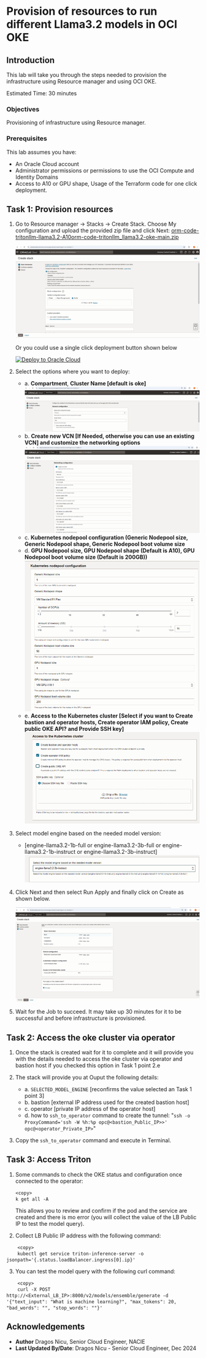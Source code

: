 # Provision of resources to run different Llama3.2 models in OCI OKE

## Introduction

This lab will take you through the steps needed to provision the infrastructure using Resource manager and using OCI OKE.

Estimated Time: 30 minutes

### Objectives

Provisioning of infrastructure using Resource manager.

### Prerequisites

This lab assumes you have:

* An Oracle Cloud account
* Administrator permissions or permissions to use the OCI Compute and Identity Domains
* Access to A10 or GPU shape, Usage of the Terraform code for one click deployment.

## Task 1: Provision resources

1. Go to Resource manager -> Stacks -> Create Stack. Choose My configuration and upload the provided zip file and click Next: [orm-code-tritonllm-llama3.2-A10orm-code-tritonllm_llama3.2-oke-main.zip](https://github.com/dranicu/orm_code_tritonllm_llama3.2_A10/archive/refs/heads/main.zip)

    ![Resource Manager](images/resource_manager.png)

    Or you could use a single click deployment button shown below

    [![Deploy to Oracle Cloud](https://oci-resourcemanager-plugin.plugins.oci.oraclecloud.com/latest/deploy-to-oracle-cloud.svg)](https://cloud.oracle.com/resourcemanager/stacks/create?zipUrl=https://github.com/dranicu/orm_code_tritonllm_llama3.2_A10/archive/refs/heads/main.zip)

2. Select the options where you want to deploy:
    * a. **Compartment**, **Cluster Name [default is oke]**
![Compartment_Cluster](images/compartment_cluster.png)
    * b. **Create new VCN [If Needed, otherwise you can use an existing VCN] and customize the networking options**
![Networking_config](images/networking_configuration.png)
    * c. **Kubernetes nodepool configuration (Generic Nodepool size, Generic Nodepool shape, Generic Nodepool boot volume size**
    * d. **GPU Nodepool size, GPU Nodepool shape (Default is A10), GPU Nodepool boot volume size (Default is 200GB))**
![Nodepool](images/nodepool.png)
    * e. **Access to the Kubernetes cluster [Select if you want to Create bastion and operator hosts, Create operator IAM policy, Create public OKE API? and Provide SSH key]**
![Access_Kubernetes](images/access_kubernetes.png)

3. Select model engine based on the needed model version:
    * [engine-llama3.2-1b-full or engine-llama3.2-3b-full or engine-llama3.2-1b-instruct or engine-llama3.2-3b-instruct]
![Select_Model](images/select_model.png)

4. Click Next and then select Run Apply and finally click on Create as shown below.

    ![Apply Stack](images/apply_stack.png)

5. Wait for the Job to succeed. It may take up 30 minutes for it to be successful and before infrastructure is provisioned.

## Task 2: Access the oke cluster via operator

1. Once the stack is created wait for it to complete and it will provide you with the details needed to access the oke cluster via operator and bastion host if you checked this option in Task 1 point 2.e

2. The stack will provide you at Ouput the following details:
   * a. `SELECTED_MODEL_ENGINE` [reconfirms the value selected an Task 1 point 3]
   * b. bastion [external IP address used for the created bastion host]
   * c. operator [private IP address of the operator host]
   * d. how to `ssh_to_operator` command to create the tunnel: "`ssh -o ProxyCommand='ssh -W %h:%p opc@<bastion_Public_IP>>' opc@<operator_Private_IP>`"

3. Copy the `ssh_to_operator` command and execute in Terminal.

## Task 3: Access Triton

1. Some commands to check the OKE status and configuration once connected to the operator:
    ```
    <copy>
    k get all -A
    ```
    This allows you to review and confirm if the pod and the service are created and there is mo error (you will collect the value of the LB Public IP to test the model query).

2. Collect LB Public IP address with the following command:

```
    <copy>
    kubectl get service triton-inference-server -o jsonpath='{.status.loadBalancer.ingress[0].ip}'
```

3. You can test the model query with the following curl command:

```
    <copy>
    curl -X POST http://<External_LB_IP>:8000/v2/models/ensemble/generate -d '{"text_input": "What is machine learning?", "max_tokens": 20, "bad_words": "", "stop_words": ""}'
```

## Acknowledgements

* **Author** Dragos Nicu, Senior Cloud Engineer, NACIE
* **Last Updated By/Date**: Dragos Nicu - Senior Cloud Engineer, Dec 2024
